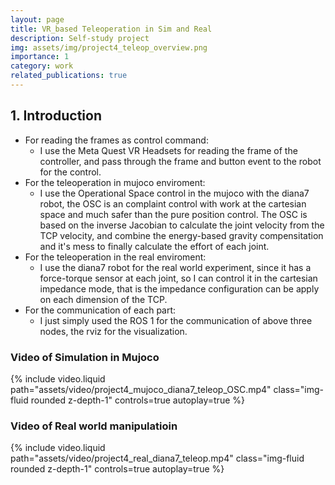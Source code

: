 ```yaml
---
layout: page
title: VR_based Teleoperation in Sim and Real
description: Self-study project
img: assets/img/project4_teleop_overview.png
importance: 1
category: work
related_publications: true
---
```


## 1. Introduction
- For reading the frames as control command: 
    - I use the Meta Quest VR Headsets for reading the frame of the controller, and pass through the frame and button event to the robot for the control.
- For the teleoperation in mujoco enviroment:
    - I use the Operational Space control in the mujoco with the diana7 robot, the OSC is an complaint control with work at the cartesian space and much safer than the pure position control. The OSC is based on the inverse Jacobian to calculate the joint velocity from the TCP velocity, and combine the energy-based gravity compensitation and it's mess to finally calculate the effort of each joint.  
- For the teleoperation in the real enviroment:
    - I use the diana7 robot for the real world experiment, since it has a force-torque sensor at each joint, so I can control it in the cartesian impedance mode, that is the impedance configuration can be apply on each dimension of the TCP.
- For the communication of each part:
    - I just simply used the ROS 1 for the communication of above three nodes, the rviz for the visualization.

<h3>Video of Simulation in Mujoco</h3>
<div class="row">
    <div class="col-md-8 col-md-offset-2">
        <div>
            {% include video.liquid path="assets/video/project4_mujoco_diana7_teleop_OSC.mp4" class="img-fluid rounded z-depth-1" controls=true autoplay=true %}
        </div>
    </div>
</div>

<h3>Video of Real world manipulatioin</h3>
<div class="row">
    <div class="col-md-8 col-md-offset-2">
        <div>
            {% include video.liquid path="assets/video/project4_real_diana7_teleop.mp4" class="img-fluid rounded z-depth-1" controls=true autoplay=true %}
        </div>
    </div>
</div>





